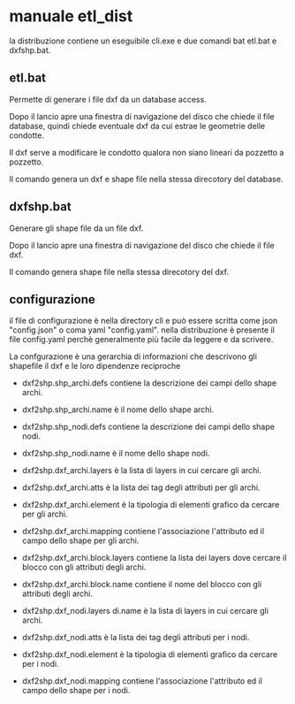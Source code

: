# manuale etl_dist

la distribuzione contiene un eseguibile cli.exe e due comandi bat etl.bat e dxfshp.bat.

## etl.bat 

Permette di generare i file dxf da un database access.

Dopo il lancio apre una finestra di navigazione del disco che chiede il file database, quindi chiede eventuale dxf da cui estrae le geometrie delle condotte.

Il dxf serve a modificare le  condotto qualora non siano lineari da pozzetto a pozzetto.

Il comando genera un dxf  e shape file nella stessa direcotory del database.

## dxfshp.bat

Generare gli shape file da un file dxf.

Dopo il lancio apre una finestra di navigazione del disco che chiede il file dxf.

Il comando genera shape file nella stessa direcotory del dxf.

## configurazione

il file di configurazione è nella directory cli e può essere scritta come json "config.json" o coma yaml "config.yaml".
nella distribuzione è presente il file config.yaml perchè generalmente più facile da leggere e da scrivere.

La confgurazione è una gerarchia di informazioni che descrivono gli shapefile il dxf e le loro dipendenze reciproche


- dxf2shp.shp_archi.defs contiene la descrizione dei campi dello shape archi.
- dxf2shp.shp_archi.name è il nome  dello shape archi.
- dxf2shp.shp_nodi.defs contiene la descrizione dei campi dello shape nodi.
- dxf2shp.shp_nodi.name  è il nome dello shape nodi.
- dxf2shp.dxf_archi.layers è la lista di layers in cui cercare gli archi.
- dxf2shp.dxf_archi.atts è la lista dei tag degli attributi per gli archi.
- dxf2shp.dxf_archi.element è la tipologia di elementi grafico da cercare per gli archi.
- dxf2shp.dxf_archi.mapping contiene l'associazione l'attributo ed il campo dello shape per gli archi.
- dxf2shp.dxf_archi.block.layers contiene la lista dei layers dove cercare il blocco con gli attributi degli archi.
- dxf2shp.dxf_archi.block.name contiene il nome del blocco con gli attributi degli archi.

- dxf2shp.dxf_nodi.layers di.name  è la lista di layers in cui cercare gli archi.
- dxf2shp.dxf_nodi.atts è la lista dei tag degli attributi per i nodi.
- dxf2shp.dxf_nodi.element è la tipologia di elementi grafico da cercare per i nodi.
- dxf2shp.dxf_nodi.mapping contiene l'associazione l'attributo ed il campo dello shape per i nodi.


